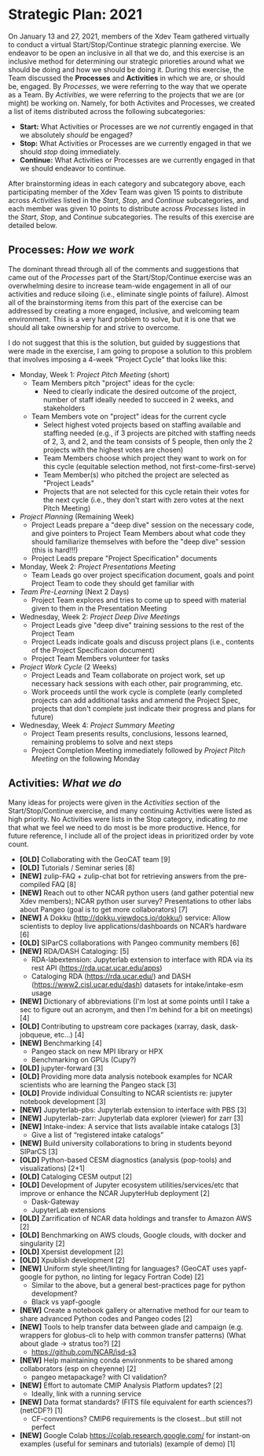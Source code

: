 # Strategic Plan: 2021

On January 13 and 27, 2021, members of the Xdev Team gathered
virtually to conduct a virtual Start/Stop/Continue strategic
planning exercise.  We endeavor to be open an inclusive in all
that we do, and this exercise is an inclusive method for
determining our strategic prioreties around what we should be
doing and how we should be doing it. During this exercise, the
Team discussed the **Processes** and **Activities** in which we
are, or should be, engaged.  By *Processes*, we were referring
to the way that we operate as a Team.  By *Activities*, we were
referring to the projects that we are (or might) be working on.
Namely, for both Activites and Processes, we created a list of
items distributed across the following subcategories:

- **Start:** What Activities or Processes are we *not* currently
  engaged in that we absolutely *should* be engaged?
- **Stop:** What Activities or Processes are we currently engaged
  in that we should *stop* doing immediately.
- **Continue:** What Activities or Processes are we currently engaged
  in that we should endeavor to continue.

After brainstorming ideas in each category and subcategory above,
each participating member of the Xdev Team was given 15 points to
distribute across *Activities* listed in the *Start*, *Stop*, and
*Continue* subcategories, and each member was given 10 points to
distribute across *Processes* listed in the *Start*, *Stop*, and
*Continue* subcategories.  The results of this exercise are detailed
below.

## Processes: *How we work*

The dominant thread through all of the comments and suggestions that
came out of the *Processes* part of the Start/Stop/Continue exercise
was an overwhelming desire to increase team-wide engagement in all
of our activities and reduce siloing (i.e., eliminate single points
of failure).  Almost all of the brainstorming items from this part of
the exercise can be addressed by creating a more engaged, inclusive,
and welcoming team environment.  This is a very hard problem to solve,
but it is one that we should all take ownership for and strive to
overcome.

I do not suggest that this is the solution, but guided by suggestions
that were made in the exercise, I am going to propose a solution to
this problem that involves imposing a 4-week "Project Cycle" that looks
like this:

- Monday, Week 1: *Project Pitch Meeting* (short)
  - Team Members pitch "project" ideas for the cycle:
    - Need to clearly indicate the desired outcome of the project,
      number of staff ideally needed to succeed in 2 weeks, and
      stakeholders
  - Team Members vote on "project" ideas for the current cycle
    - Select highest voted projects based on staffing available and
      staffing needed (e.g., if 3 projects are pitched with staffing
      needs of 2, 3, and 2, and the team consists of 5 people, then
      only the 2 projects with the highest votes are chosen)
    - Team Members choose which project they want to work on for
      this cycle (equitable selection method, not first-come-first-serve)
    - Team Member(s) who pitched the project are selected as
      "Project Leads"
    - Projects that are not selected for this cycle retain their
      votes for the next cycle (i.e., they don't start with zero
      votes at the next Pitch Meeting)
- *Project Planning* (Remaining Week)
  - Project Leads prepare a "deep dive" session on the necessary
    code, and give pointers to Project Team Members about what code
    they should familiarize themselves with before the "deep dive"
    session (this is hard!!!)
  - Project Leads prepare "Project Specification" documents
- Monday, Week 2: *Project Presentations Meeting*
  - Team Leads go over project specification document, goals and
    point Project Team to code they should get familiar with
- *Team Pre-Learning* (Next 2 Days)
  - Project Team explores and tries to come up to speed with
    material given to them in the Presentation Meeting
- Wednesday, Week 2: *Project Deep Dive Meetings*
  - Project Leads give "deep dive" training sessions to the rest of the
    Project Team
  - Project Leads indicate goals and discuss project plans (i.e.,
    contents of the Project Specificaion document)
  - Project Team Members volunteer for tasks
- *Project Work Cycle* (2 Weeks)
  - Project Leads and Team collaborate on project work, set up necessary
    hack sessions with each other, pair programming, etc.
  - Work proceeds until the work cycle is complete (early completed projects
    can add additional tasks and ammend the Project Spec, projects that
    don't complete just indicate their progress and plans for future)
- Wednesday, Week 4: *Project Summary Meeting*
  - Project Team presents results, conclusions, lessons learned, remaining
    problems to solve and next steps
  - Project Completion Meeting immediately followed by *Project Pitch Meeting*
    on the following Monday

## Activities: *What we do*

Many ideas for projects were given in the *Activities* section of the
Start/Stop/Continue exercise, and many continuing Activities were listed
as high priority.  No Activities were lists in the Stop category, indicating
*to me* that what we feel we need to do most is be more productive.  Hence,
for future reference, I include all of the project ideas in prioritized order
by vote count.

- **[OLD]** Collaborating with the GeoCAT team [9]
- **[OLD]** Tutorials / Seminar series [8]
- **[NEW]** zulip-FAQ + zulip-chat bot for retrieving answers from the pre-compiled FAQ [8]
- **[NEW]** Reach out to other NCAR python users (and gather potential new Xdev members); NCAR python user survey? Presentations to other labs about Pangeo (goal is to get more collaborators) [7]
- **[NEW]** A Dokku (http://dokku.viewdocs.io/dokku/) service: Allow scientists to deploy live applications/dashboards on NCAR’s hardware [6]
- **[OLD]** SIParCS collaborations with Pangeo community members [6]
- **[NEW]** RDA/DASH Cataloging: [5]
  - RDA-labextension: Jupyterlab extension to interface with RDA via its rest API (https://rda.ucar.ucar.edu/apps)
  - Cataloging RDA (https://rda.ucar.edu/) and DASH (https://www2.cisl.ucar.edu/dash) datasets for intake/intake-esm usage
- **[NEW]** Dictionary of abbreviations (I'm lost at some points until I take a sec to figure out an acronym, and then I'm behind for a bit on meetings) [4]
- **[OLD]** Contributing to upstream core packages (xarray, dask, dask-jobqueue, etc…) [4]
- **[NEW]** Benchmarking [4]
  - Pangeo stack on new MPI library or HPX
  - Benchmarking on GPUs (Cupy?)
- **[OLD]** jupyter-forward [3]
- **[OLD]** Providing more data analysis notebook examples for NCAR scientists who are learning the Pangeo stack [3]
- **[OLD]** Provide individual Consulting to NCAR scientists re: jupyter notebook development [3]
- **[NEW]** Jupyterlab-pbs: Jupyterlab extension to interface with PBS [3]
- **[NEW]** Jupyterlab-zarr:  Jupyterlab data explorer (viewer) for zarr [3]
- **[NEW]** Intake-index: A service that lists available intake catalogs [3]
  - Give a list of “registered intake catalogs”
- **[NEW]** Build university collaborations to bring in students beyond SIParCS [3]
- **[OLD]** Python-based CESM diagnostics (analysis (pop-tools) and visualizations) [2+1]
- **[OLD]** Cataloging CESM output [2]
- **[OLD]** Development of Jupyter ecosystem utilities/services/etc that improve or enhance the NCAR JupyterHub deployment [2]
  - Dask-Gateway
  - JupyterLab extensions
- **[OLD]** Zarrification of NCAR data holdings and transfer to Amazon AWS [2]
- **[OLD]** Benchmarking on AWS clouds, Google clouds, with docker and singularity [2]
- **[OLD]** Xpersist development [2]
- **[OLD]** Xpublish development [2]
- **[NEW]** Uniform style sheet/linting for languages? (GeoCAT uses yapf-google for python, no linting for legacy Fortran Code) [2]
  - Similar to the above, but a general best-practices page for python development?
  - Black vs yapf-google
- **[NEW]** Create a notebook gallery or alternative method for our team to share advanced Python codes and Pangeo codes [2]
- **[NEW]** Tools to help transfer data between glade and campaign (e.g. wrappers for globus-cli to help with common transfer patterns)  (What about glade -> stratus too?) [2]
  - https://github.com/NCAR/isd-s3
- **[NEW]** Help maintaining conda environments to be shared among collaborators (esp on cheyenne) [2]
  - pangeo metapackage? with CI validation?
- **[NEW]** Effort to automate CMIP Analysis Platform updates? [2]
  - Ideally, link with a running service
- **[NEW]** Data format standards? (FITS file equivalent for earth sciences?) (netCDF?) [1]
  - CF-conventions?  CMIP6 requirements is the closest…but still not perfect
- **[NEW]** Google Colab https://colab.research.google.com/ for instant-on examples (useful for seminars and tutorials) (example of demo) [1]

